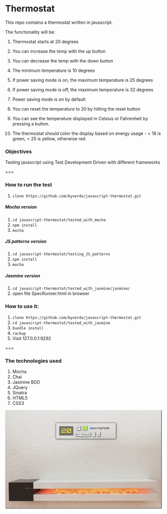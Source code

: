 # Thermostat

This repo contains a thermostat written in javascript.

The functionality will be:

1. Thermostat starts at 20 degrees

2. You can increase the temp with the up button

3. You can decrease the temp with the down button

4. The minimum temperature is 10 degrees

5. If power saving mode is on, the maximum temperature is 25 degrees

6. If power saving mode is off, the maximum temperature is 32 degrees

7. Power saving mode is on by default

8. You can reset the temperature to 20 by hitting the reset button

9. You can see the temperature displayed in Celsius or Fahrenheit by pressing a button.

9. The thermostat should color the display based on energy usage - < 18 is green, < 25 is yellow, otherwise red


### Objectives

Testing javascript using Test Development Driven with different frameworks

===

### How to run the test

1. `clone https://github.com/byverdu/javascript-thermostat.git`

##### Mocha version

1. `cd javascript-thermostat/tested_with_mocha`
2. `npm install`
3. `mocha`

##### JS patterns version

1. `cd javascript-thermostat/testing_JS_patterns`
2. `npm install`
3. `mocha`

##### Jasmine version

1. `cd javascript-thermostat/tested_with_jasmine/jasmine/`
2.  open file SpecRunner.html in browser

### How to use it:


1. `clone https://github.com/byverdu/javascript-thermostat.git`
2. `cd javascript-thermostat/tested_with_jasmine` 
3. `bundle install`
4. `rackup`
5. Visit 127.0.0.1:9292

===

### The technologies used  

1. Mocha
1. Chai
1. Jasmine BDD
1. JQuery
1. Sinatra
1. HTML5 
1. CSS3

<img src="demo.jpg" style="box-shadow: 1px 1px 1px">
